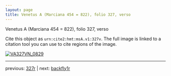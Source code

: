 ```yaml
---
layout: page
title: Venetus A (Marciana 454 = 822), folio 327, verso
---
```


Venetus A (Marciana 454 = 822), folio 327, verso

Cite this object as `urn:cite2:hmt:msA.v1:327v`.  The full image is linked to a citation tool you can use to cite regions of the image.

[![VA327VN_0829](http://www.homermultitext.org/iipsrv?IIIF=/project/homer/pyramidal/deepzoom/hmt/vaimg/2017a/VA327VN_0829.tif/full/800,/0/default.jpg)](http://www.homermultitext.org/ict2/?urn=urn:cite2:hmt:vaimg.2017a:VA327VN_0829) 

---

previous:  [327r](../327r/) | next: [backfly1r](../backfly1r/)
